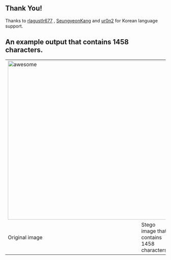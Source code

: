 ## Thank You!

Thanks to  [rlagustlr677][link1] , [SeungyeonKang][link2] and [ur0n2][link3] for Korean language support.

[link1]: https://github.com/rlagustlr677
[link2]: https://github.com/SeungyeonKang
[link3]: https://github.com/ur0n2

## An example output that contains 1458 characters. ##

 <table>
   <tr> 
     <td  colspan='2'>
        <img width="500" src="http://1.bp.blogspot.com/_j3RPy6BIF9U/S7Ex_dPQmkI/AAAAAAAAAEA/zDWlpSp0X4I/s1600/masa4.jpg" alt="awesome" />
     </td>
   </tr>
   <tr>
      <td style="width:600px;">Original image</td> <td> Stego image that contains 1458 characters</td>
   </tr>
 </table>


